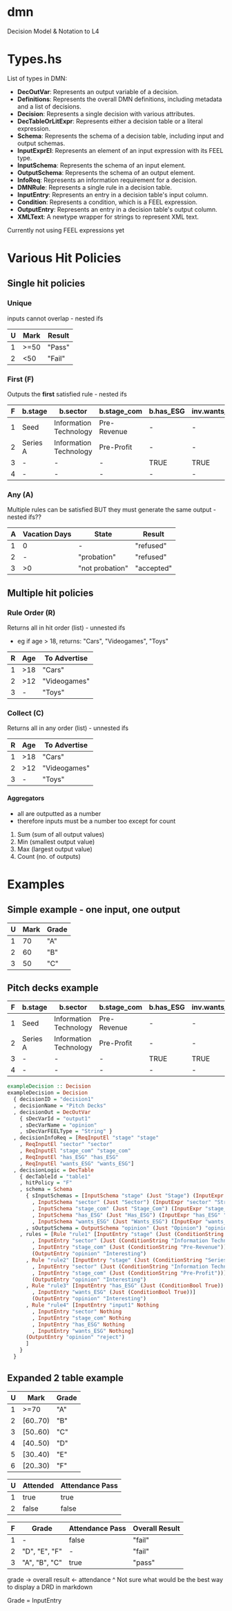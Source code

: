 # dmn
Decision Model &amp; Notation to L4

# Types.hs
List of types in DMN:
* **DecOutVar**: Represents an output variable of a decision.
* **Definitions**: Represents the overall DMN definitions, including metadata and a list of decisions.
* **Decision**: Represents a single decision with various attributes.
* **DecTableOrLitExpr**: Represents either a decision table or a literal expression.
* **Schema**: Represents the schema of a decision table, including input and output schemas.
* **InputExprEl**: Represents an element of an input expression with its FEEL type.
* **InputSchema**: Represents the schema of an input element.
* **OutputSchema**: Represents the schema of an output element.
* **InfoReq**: Represents an information requirement for a decision.
* **DMNRule**: Represents a single rule in a decision table.
* **InputEntry**: Represents an entry in a decision table's input column.
* **Condition**: Represents a condition, which is a FEEL expression.
* **OutputEntry**: Represents an entry in a decision table's output column.
* **XMLText**: A newtype wrapper for strings to represent XML text.

Currently not using FEEL expressions yet

# Various Hit Policies
## Single hit policies
### Unique
inputs cannot overlap - nested ifs

|U|Mark|Result|
|---|---|---|
|1|>=50|"Pass"|
|2|<50|"Fail"|

### First (F)
Outputs the **first** satisfied rule - nested ifs

|F|b.stage|b.sector|b.stage_com|b.has_ESG|inv.wants_ESG|opinion
|---|---|---|---|---|---|---|
|1|Seed|Information Technology|Pre-Revenue|-|-|interesting|
|2|Series A|Information Technology|Pre-Profit|-|-|interesting|
|3|-|-|-|TRUE|TRUE|interesting|
|4|-|-|-|-|-|reject|

### Any (A)
Multiple rules can be satisfied BUT they must generate the same output - nested ifs??

|A|Vacation Days|State|Result|
|---|---|---|---|
|1|0|-|"refused"|
|2|-|"probation"|"refused"|
|3|>0|"not probation"|"accepted"|

## Multiple hit policies
### Rule Order (R)
Returns all in hit order (list) - unnested ifs
* eg if age > 18, returns: "Cars", "Videogames", "Toys"

|R|Age|To Advertise|
|---|---|---|
|1|>18|"Cars"|
|2|>12|"Videogames"|
|3|-|"Toys"|

### Collect (C)
Returns all in any order (list) - unnested ifs

|R|Age|To Advertise|
|---|---|---|
|1|>18|"Cars"|
|2|>12|"Videogames"|
|3|-|"Toys"|

#### Aggregators
* all are outputted as a number
* therefore inputs must be a number too except for count

1. Sum (sum of all output values)
2. Min (smallest output value)
3. Max (largest output value)
4. Count (no. of outputs)

# Examples
## Simple example - one input, one output 
|U|Mark|Grade|
|---|---|---|
|1|70|"A"|
|2|60|"B"|
|3|50|"C"|

## Pitch decks example
|F|b.stage|b.sector|b.stage_com|b.has_ESG|inv.wants_ESG|opinion
|---|---|---|---|---|---|---|
|1|Seed|Information Technology|Pre-Revenue|-|-|interesting|
|2|Series A|Information Technology|Pre-Profit|-|-|interesting|
|3|-|-|-|TRUE|TRUE|interesting|
|4|-|-|-|-|-|reject|

```haskell
exampleDecision :: Decision
exampleDecision = Decision
  { decisionID = "decision1"
  , decisionName = "Pitch Decks"
  , decisionOut = DecOutVar
    { sDecVarId = "output1"
    , sDecVarName = "opinion"
    , sDecVarFEELType = "String" }
  , decisionInfoReq = [ReqInputEl "stage" "stage"
    , ReqInputEl "sector" "sector"
    , ReqInputEl "stage_com" "stage_com"
    , ReqInputEl "has_ESG" "has_ESG"
    , ReqInputEl "wants_ESG" "wants_ESG"]
  , decisionLogic = DecTable
    { decTableId = "table1"
    , hitPolicy = "F"
    , schema = Schema
      { sInputSchemas = [InputSchema "stage" (Just "Stage") (InputExpr "stage" "String" "stage")
        , InputSchema "sector" (Just "Sector") (InputExpr "sector" "String" "sector")
        , InputSchema "stage_com" (Just "Stage_Com") (InputExpr "stage_com" "String" "stage_com")
        , InputSchema "has_ESG" (Just "Has_ESG") (InputExpr "has_ESG" "Boolean" "has_ESG")
        , InputSchema "wants_ESG" (Just "Wants_ESG") (InputExpr "wants_ESG" "Boolean" "wants_ESG")]
      , sOutputSchema = OutputSchema "opinion" (Just "Opinion") "opinion" "String" }
    , rules = [Rule "rule1" [InputEntry "stage" (Just (ConditionString "Seed"))
        , InputEntry "sector" (Just (ConditionString "Information Technology"))
        , InputEntry "stage_com" (Just (ConditionString "Pre-Revenue"))] 
        (OutputEntry "opinion" "Interesting")
      , Rule "rule2" [InputEntry "stage" (Just (ConditionString "Series A"))
        , InputEntry "sector" (Just (ConditionString "Information Technology"))
        , InputEntry "stage_com" (Just (ConditionString "Pre-Profit"))] 
        (OutputEntry "opinion" "Interesting")
      , Rule "rule3" [InputEntry "has_ESG" (Just (ConditionBool True))
        , InputEntry "wants_ESG" (Just (ConditionBool True))] 
        (OutputEntry "opinion" "Interesting")
      , Rule "rule4" [InputEntry "input1" Nothing
        , InputEntry "sector" Nothing
        , InputEntry "stage_com" Nothing
        , InputEntry "has_ESG" Nothing
        , InputEntry "wants_ESG" Nothing] 
      (OutputEntry "opinion" "reject")
      ]
    }
  }
```

## Expanded 2 table example
|U|Mark|Grade|
|---|---|---|
|1|>=70|"A"|
|2|[60..70)|"B"|
|3|[50..60)|"C"|
|4|[40..50)|"D"|
|5|[30..40)|"E"|
|6|[20..30)|"F"|

|U|Attended|Attendance Pass|
|---|---|---|
|1|true|true|
|2|false|false|

|F|Grade|Attendance Pass|Overall Result|
|---|---|---|---|
|1|-|false|"fail"|
|2|"D", "E", "F"|-|"fail"|
|3|"A", "B", "C"|true|"pass"|


grade -> overall result <- attendance
^ Not sure what would be the best way to display a DRD in markdown

Grade = InputEntry 

